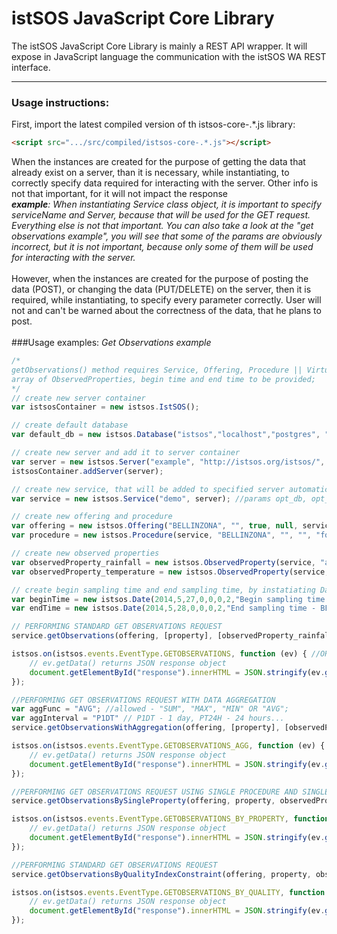 # istSOS JavaScript Core Library

The istSOS JavaScript Core Library is mainly a REST API wrapper. 
It will expose in JavaScript language the communication with the istSOS WA REST interface.

---

### Usage instructions:
First, import the latest compiled version of th istsos-core-.*.js library:
```HTML
<script src=".../src/compiled/istsos-core-.*.js"></script>
```
When the instances are created for the purpose of getting the data that already
exist on a server, than it is necessary, while instantiating, to correctly specify data required for
interacting with the server. Other info is not that important, for it will not impact the response<br/>
_**example**: When instantiating Service class object, it is important to specify serviceName and Server, 
because that will be used for the GET request. Everything else is not that important. You can also take
a look at the "get observations example", you will see that some of the params are obviously incorrect,
but it is not important, because only some of them will be used for interacting with the server._<br/>
<br/>
However, when the instances are created for the purpose of posting the data (POST), or changing the
data (PUT/DELETE) on the server, then it is required, while instantiating, to specify every parameter 
correctly. User will not and can't be warned about the correctness of the data, that he plans to post.
<br/>
<br/>
###Usage examples:
_Get Observations example_
```javascript
/*
getObservations() method requires Service, Offering, Procedure || VirtualProcedure, 
array of ObservedProperties, begin time and end time to be provided;
*/
// create new server container
var istsosContainer = new istsos.IstSOS();

// create default database
var default_db = new istsos.Database("istsos","localhost","postgres", "postgres", 5432);

// create new server and add it to server container
var server = new istsos.Server("example", "http://istsos.org/istsos/", defaultDb);
istsosContainer.addServer(server);

// create new service, that will be added to specified server automatically upon instatiation
var service = new istsos.Service("demo", server); //params opt_db, opt_config, opt_epsg are optional

// create new offering and procedure
var offering = new istsos.Offering("BELLINZONA", "", true, null, service);
var procedure = new istsos.Procedure(service, "BELLINZONA", "", "", "foi", 3857, 25,35,45, [], "insitu-fixed-point", "");)

// create new observed properties
var observedProperty_rainfall = new istsos.ObservedProperty(service, "air-rainfall", "urn:ogc:def:parameter:x-istsos:1.0:meteo:air:rainfall", "", null, null;
var observedProperty_temperature = new istsos.ObservedProperty(service, "air-temperature", "urn:ogc:def:parameter:x-istsos:1.0:meteo:air:temperature", "", null, null);

// create begin sampling time and end sampling time, by instatiating Date class objects
var beginTime = new istsos.Date(2014,5,27,0,0,0,2,"Begin sampling time - BELLINZONA"); // OR JUST A STRING "2014-05-27T00:00:00+02:00"
var endTime = new istsos.Date(2014,5,28,0,0,0,2,"End sampling time - BELLINZONA");// OR JUST A STRING "2014-05-28T00:00:00+02:00"

// PERFORMING STANDARD GET OBSERVATIONS REQUEST
service.getObservations(offering, [property], [observedProperty_rainfall, observedProperty_temperature], beginTime, endTime);

istsos.on(istsos.events.EventType.GETOBSERVATIONS, function (ev) { //OR istsos.once(...)
    // ev.getData() returns JSON response object
    document.getElementById("response").innerHTML = JSON.stringify(ev.getData(), null, 3);
});

//PERFORMING GET OBSERVATIONS REQUEST WITH DATA AGGREGATION 
var aggFunc = "AVG"; //allowed - "SUM", "MAX", "MIN" OR "AVG";
var aggInterval = "P1DT" // P1DT - 1 day, PT24H - 24 hours...
service.getObservationsWithAggregation(offering, [property], [observedProperty_rainfall, observedProperty_temperature], beginTime, endTime, aggFunc, aggInterval);

istsos.on(istsos.events.EventType.GETOBSERVATIONS_AGG, function (ev) { //OR istsos.once(...)
    // ev.getData() returns JSON response object
    document.getElementById("response").innerHTML = JSON.stringify(ev.getData(), null, 3);
});

//PERFORMING GET OBSERVATIONS REQUEST USING SINGLE PROCEDURE AND SINGLE OBSERVED PROPERTY - RESPONSE [{date: <date&time>, measurement: <observation>}]
service.getObservationsBySingleProperty(offering, property, observedProperty_temperature, beginTime, endTime);

istsos.on(istsos.events.EventType.GETOBSERVATIONS_BY_PROPERTY, function (ev) { //OR istsos.once(...)
    // ev.getData() returns JSON response object
    document.getElementById("response").innerHTML = JSON.stringify(ev.getData(), null, 3);
});

//PERFORMING STANDARD GET OBSERVATIONS REQUEST
service.getObservationsByQualityIndexConstraint(offering, property, observedProperty_temperature, beginTime, endTime);

istsos.on(istsos.events.EventType.GETOBSERVATIONS_BY_QUALITY, function (ev) { //OR istsos.once(...)
    // ev.getData() returns JSON response object
    document.getElementById("response").innerHTML = JSON.stringify(ev.getData(), null, 3);
});

```